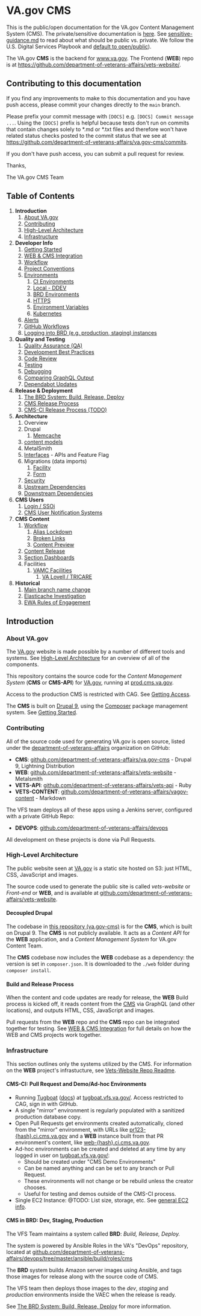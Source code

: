 # VA.gov CMS

This is the public/open documentation for the VA.gov Content Management System (CMS). The private/sensitive documentation is [here](https://github.com/department-of-veterans-affairs/va.gov-team-sensitive/tree/master/platform/cms). See [sensitive-guidance.md](https://github.com/department-of-veterans-affairs/va.gov-team/blob/master/platform/working-with-vsp/policies-work-norms/sensitive-guidance.md) to read about what should be public vs. private. We follow the U.S. Digital Services Playbook and [default to open/public](https://playbook.cio.gov/#play13)).

The VA.gov **CMS** is the backend for www.va.gov. The Frontend (**WEB**) repo is at https://github.com/department-of-veterans-affairs/vets-website/.

## Contributing to this documentation
If you find any improvements to make to this documentation and you have push access, please commit your changes directly to the `main` branch. 

Please prefix your commit message with `[DOCS]` e.g. `[DOCS] Commit message ...`. Using the `[DOCS]` prefix is helpful because tests don't run on commits that contain changes solely to \*.md or \*.txt files and therefore won't have related status checks posted to the commit status that we see at https://github.com/department-of-veterans-affairs/va.gov-cms/commits.  

If you don't have push access, you can submit a pull request for review.

Thanks,

The VA.gov CMS Team

## Table of Contents

1. **Introduction**
   1. [About VA.gov](#about-vagov)
   1. [Contributing](#contributing)
   1. [High-Level Architecture](#high-level-architecture)
   1. [Infrastructure](#infrastructure)
1. **Developer Info**
   1. [Getting Started](READMES/getting-started.md)
   1. [WEB & CMS Integration](READMES/unity.md)
   1. [Workflow](READMES/workflow.md)
   1. [Project Conventions](READMES/project-conventions.md)
   1. [Environments](READMES/environments.md)
      1. [CI Environments](READMES/tugboat.md)
      1. [Local - DDEV](READMES/local.md)
      1. [BRD Environments](READMES/brd.md)
      1. [HTTPS](READMES/https.md)
      1. [Environment Variables](READMES/environment-variables.md)
      1. [Kubernetes](READMES/kubernetes.md)
   1. [Alerts](READMES/alerts.md)
   1. [GitHub Workflows](READMES/github-workflows.md)
   1. [Logging into BRD (e.g. production, staging) instances](READMES/brd-login.md)
1. **Quality and Testing**
   1. [Quality Assurance (QA)](READMES/qa.md)
   1. [Development Best Practices](READMES/development-best-practices.md)
   1. [Code Review](READMES/code-review.md)
   1. [Testing](READMES/testing.md)
   1. [Debugging](READMES/debugging.md)
   1. [Comparing GraphQL Output](READMES/graph_ql.md)
   1. [Dependabot Updates](READMES/dependabot-updates.md)
1. **Release & Deployment**
   1. [The BRD System: Build, Release, Deploy](READMES/brd.md)
   1. [CMS Release Process](READMES/brd.md#cms-release-process)
   1. [CMS-CI Release Process (TODO)](READMES/brd.md#cmsci-release-process)
1. **Architecture**
   1. Overview
   1. Drupal
      1. [Memcache](READMES/drupal-memcache.md)
   1. [content models](READMES/content-models.md)
   1. MetalSmith
   1. [Interfaces](READMES/interfaces.md) - APIs and Feature Flag
   1. Migrations (data imports)
      1. [Facility](READMES/migrations-facility.md)
      1. [Form](READMES/migrations-forms.md)
   1. [Security](READMES/security.md)
   1. [Upstream Dependencies](READMES/upstream-dependencies.md)
   1. [Downstream Dependencies](READMES/downstream-dependencies.md)
1. **CMS Users**
   1. [Login / SSOi](READMES/cms-login.md)
   2. [CMS User Notification Systems](READMES/cms-editor-notifications.md)
1. **CMS Content**
   1. [Workflow](READMES/cms-content-workflow.md)
      1. [Alias Lockdown](READMES/cms-content-workflow.md#alias-lockdown)
      1. [Broken Links](READMES/broken-links.md)
      1. [Content Preview](READMES/cms-content-workflow.md#content-preview)
   1. [Content Release](READMES/cms-content-release.md)
   1. [Section Dashboards](docroot/modules/custom/va_gov_dashboards/README.md)
   1. Facilities
      1. [VAMC Facilities](READMES/vamc-facilities.md)
         1. [VA Lovell / TRICARE](READMES/vamc-facilities-lovell.md)
1. **Historical**
   1. [Main branch name change](READMES/historical/cms-branch-name-change.md)
   1. [Elasticache Investigation](READMES/historical/elasticache.md)
   1. [EWA Rules of Engagement](READMES/historical/ewa-rules-of-engagement.md)

## Introduction

### About VA.gov

The [VA.gov](https://www.va.gov) website is made possible by a number of different tools and systems. See
[High-Level Architecture](#high-level-architecture) for an overview of all of the components.

This repository contains the source code for the _Content Management System_ (**CMS** or **CMS-API**) for [VA.gov](https://www.va.gov), running at [prod.cms.va.gov](https://prod.cms.va.gov/).

Access to the production CMS is restricted with CAG. See [Getting Access](READMES/access.md).

The **CMS** is built on [Drupal 9](https://www.drupal.org), using the [Composer](https://getcomposer.org) package management system. See [Getting Started](READMES/getting-started.md).

### Contributing

All of the source code used for generating VA.gov is open source, listed under the [department-of-veterans-affairs](https://github.com/department-of-veterans-affairs)
organization on GitHub:

- **CMS**: [github.com/department-of-veterans-affairs/va.gov-cms](https://github.com/department-of-veterans-affairs/va.gov-cms) - Drupal 9, Lightning Distribution
- **WEB**: [github.com/department-of-veterans-affairs/vets-website](https://github.com/department-of-veterans-affairs/vets-website) - Metalsmith
- **VETS-API**: [github.com/department-of-veterans-affairs/vets-api](https://github.com/department-of-veterans-affairs/vets-api) - Ruby
- **VETS-CONTENT**: [github.com/department-of-veterans-affairs/vagov-content](https://github.com/department-of-veterans-affairs/vagov-content) - Markdown

The VFS team deploys all of these apps using a Jenkins server, configured with a private GitHub Repo:

- **DEVOPS**: [github.com/department-of-veterans-affairs/devops](https://github.com/department-of-veterans-affairs/devops)

All development on these projects is done via Pull Requests.

### High-Level Architecture

The public website seen at [VA.gov](https://www.va.gov) is a static site hosted on S3: just HTML, CSS, JavaScript and images.

The source code used to generate the public site is called _vets-website_ or _Front-end_ or **WEB**, and is available
at [github.com/department-of-veterans-affairs/vets-website](https://github.com/department-of-veterans-affairs/vets-website).

#### Decoupled Drupal

The codebase in [this repository (va.gov-cms)](https://github.com/department-of-veterans-affairs/va.gov-cms) is for the
**CMS**, which is built on Drupal 9. The **CMS** is not publicly available. It
acts as a _Content API_ for the **WEB** application, and a _Content Management System_ for VA.gov Content Team.

The **CMS** codebase now includes the **WEB** codebase as a dependency: the version is set in `composer.json`. It is
downloaded to the `./web` folder during `composer install`.

#### Build and Release Process

When the content and code updates are ready for release, the **WEB** Build process is kicked off, it reads
content from the [CMS](https://cms.va.gov) via GraphQL (and other locations), and outputs HTML, CSS, JavaScript and images.

Pull requests from the **WEB** repo and the **CMS** repo can be integrated together for testing. See [WEB & CMS Integration](READMES/unity.md) for full details on how the WEB and CMS projects work together.

### Infrastructure

This section outlines only the systems utilized by the CMS. For information on the **WEB** project's infrastucture, see
[Vets-Website Repo Readme](https://github.com/department-of-veterans-affairs/vets-website/blob/main/README.md).

#### CMS-CI: Pull Request and Demo/Ad-hoc Environments

- Running [Tugboat](https://www.tugboat.qa) ([docs](READMES/tugboat.md)) at [tugboat.vfs.va.gov/](https://tugboat.vfs.va.gov/). Access restricted to CAG, sign in with GitHub.
- A single "mirror" environment is regularly populated with a sanitized production database copy.
- Open Pull Requests get environments created automatically, cloned from the "mirror" environment, with URLs like
  [pr123-{hash}.ci.cms.va.gov](https://pr123-{hash}.ci.cms.va.gov) and
  a **WEB** instance built from that PR environment's content, like [web-{hash}.ci.cms.va.gov](http://web-{hash}.ci.cms.va.gov).
- Ad-hoc environments can be created and deleted at any time by any logged in user on [tugboat.vfs.va.gov/](https://tugboat.vfs.va.gov/):
  - Should be created under "CMS Demo Environments"
  - Can be named anything and can be set to any branch or Pull Request.
  - These environments will not change or be rebuild unless the creator chooses.
  - Useful for testing and demos outside of the CMS-CI process.
- Single EC2 Instance: @TODO: List size, storage, etc. See [general EC2 info](https://aws.amazon.com/ec2/instance-types/).

#### CMS in BRD: Dev, Staging, Production

The VFS Team maintains a system called **BRD**: _Build, Release, Deploy._

The system is powered by Ansible Roles in the VA's "DevOps" repository, located at [github.com/department-of-veterans-affairs/devops/tree/master/ansible/build/roles/cms](https://github.com/department-of-veterans-affairs/devops/tree/master/ansible/build/roles/cms)

The **BRD** system builds Amazon server images using Ansible, and tags those
images for release along with the source code of CMS.

The VFS team then deploys those images to the _dev_, _staging_ and _production_ environments inside the VAEC when the release is ready.


See [The BRD System: Build, Release, Deploy](READMES/brd.md) for more information.
